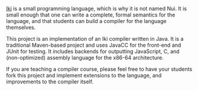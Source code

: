 [Iki](http://www.cs.lmu.edu/~ray/notes/iki/) is a small programming language,
which is why it is not named Nui. It is small enough that one can write a
complete, formal semantics for the language, and that students can build a
compiler for the language themselves.

This project is an implementation of an Iki compiler written in Java.
It is a traditional Maven-based project and uses JavaCC for the front-end
and JUnit for testing.  It includes backends for outputting JavaScript, C,
and (non-optimized) assembly language for the x86-64 architecture.

If you are teaching a compiler course, please feel free to have your students
fork this project and implement extensions to the language, and improvements
to the compiler itself.
